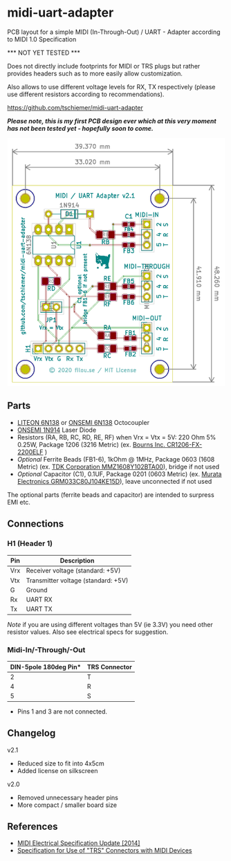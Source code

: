 # midi-uart-adapter

PCB layout for a simple MIDI (In-Through-Out) / UART - Adapter according to MIDI 1.0 Specification

*** NOT YET TESTED ***

Does not directly include footprints for MIDI or TRS plugs but rather provides headers such as to more easily allow customization.

Also allows to use different voltage levels for RX, TX respectively (please use different resistors according to recommendations).

https://github.com/tschiemer/midi-uart-adapter

***Please note, this is my first PCB design ever which at this very moment has not been tested yet - hopefully soon to come.***

![PCB](https://github.com/tschiemer/midi-uart-adapter/blob/master/README-PCB.png?raw=true)

## Parts

- [LITEON 6N138](https://datasheet.octopart.com/6N139-Lite-On-datasheet-8327661.pdf) or [ONSEMI 6N138](https://www.onsemi.com/pub/Collateral/HCPL2731-D.PDF) Octocoupler
- [ONSEMI 1N914](https://www.onsemi.com/pub/Collateral/1N914-D.PDF) Laser Diode
- Resistors (RA, RB, RC, RD, RE, RF) when Vrx = Vtx = 5V: 220 Ohm 5% 0.25W, Package 1206 (3216 Metric) (ex. [ Bourns Inc. CR1206-FX-2200ELF](https://www.bourns.com/docs/product-datasheets/CRxxxxx.pdf) )
- *Optional* Ferrite Beads (FB1-6), 1kOhm @ 1MHz, Package 0603 (1608 Metric) (ex. [TDK Corporation MMZ1608Y102BTA00](https://product.tdk.com/en/search/emc/emc/beads/info/print_pdf)), bridge if not used
- *Optional* Capacitor (C1), 0.1UF, Package 0201 (0603 Metric) (ex. [Murata Electronics GRM033C80J104KE15D](https://search.murata.co.jp/Ceramy/image/img/A01X/G101/ENG/GRM033C80J104KE15-01A.pdf)), leave unconnected if not used

The optional parts (ferrite beads and capacitor) are intended to surpress EMI etc.

## Connections

### H1 (Header 1)

| Pin | Description |
|---|---|
| Vrx | Receiver voltage (standard: +5V) |
| Vtx | Transmitter voltage (standard: +5V) |
| G | Ground |
| Rx | UART RX|
| Tx | UART TX|

*Note* if you are using different voltages than 5V (ie 3.3V) you need other resistor values. Also see electrical specs for suggestion.

### Midi-In/-Through/-Out

| DIN-5pole 180deg Pin* | TRS Connector |
|---|---|
| 2 | T |
| 4 | R |
| 5 | S |

* Pins 1 and 3 are not connected.

## Changelog

v2.1
- Reduced size to fit into 4x5cm
- Added license on silkscreen

v2.0
- Removed unnecessary header pins
- More compact / smaller board size


## References

- [MIDI Electrical Specification Update [2014]](https://www.midi.org/downloads?task=callelement&format=raw&item_id=100&element=f85c494b-2b32-4109-b8c1-083cca2b7db6&method=download)
- [Specification for Use of "TRS" Connectors with MIDI Devices](https://www.midi.org/downloads?task=callelement&format=raw&item_id=171&element=f85c494b-2b32-4109-b8c1-083cca2b7db6&method=download)
